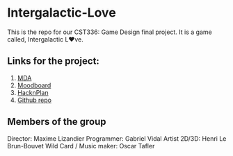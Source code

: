 # Intergalactic-Love
  This is the repo for our CST336: Game Design final project. It is a game called, Intergalactic L♥ve.
  
## Links for the project:
  1. [MDA](https://docs.google.com/document/d/1KHgpc8VbnFTBd8ssM3n8FedoyGIz8WHt8x5maufHM_E/edit?usp=sharing)
  2. [Moodboard](https://docs.google.com/document/d/1ct87Dveu2XeNUE2KuOwnyAbLZ2sjQM2JTE6OtBa7xNU/edit?usp=sharing)
  3. [HacknPlan](https://app.hacknplan.com/p/89670/kanban?categoryId=0&boardId=224591)
  4. [Github repo](https://github.com/GabrielVidal1/Intergalactic-Love)


## Members of the group
  Director: Maxime Lizandier
  Programmer: Gabriel Vidal
  Artist 2D/3D: Henri Le Brun-Bouvet
  Wild Card / Music maker: Oscar Tafler
